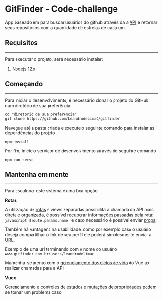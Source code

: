 # GitFinder  - Code-challenge

[logo]: https://github.com/LeandrodeLimaC/gitfinder/raw/master/src/assets/logo.png "GitFinder"

App baseado em  para buscar usuários do github através da a [API](developer.github.com/v3/) e retornar  seus repositórios com a quantidade de estrelas de cada um.

## Requisitos
---
Para executar o projeto, será necessário instalar:

1. [Nodejs 12.x](https://nodejs.org/en/)


## Começando
---
Para iniciar o desenvolvimento, é necessário clonar o projeto do GitHub num diretório de sua preferência:

```shell
cd "diretorio de sua preferencia"
git clone https://github.com/LeandrodeLimaC/gitfinder
```
Navegue até a pasta criada e execute o seguinte comando para instalar as dependências do projeto
```
npm install
```

Por fim, inicie o servidor de desenvolvimento através do seguinte comando
```
npm run serve
```

## Mantenha em mente
---
Para escalonar este sistema é uma boa opção

**Rotas** 

A utilização de [rotas](https://router.vuejs.org/guide/essentials/dynamic-matching.html "Explicação sobre Rotas") e views separadas possibilita a chamada da API mais direta e organizada, é possível recuperar informações passadas pela rota: ```javascript $route.params.name ``` e caso necessário é possível enviar [props](https://router.vuejs.org/guide/essentials/passing-props.html "Enviando props com routes").

Também há vantagens na usabilidade, como por exemplo caso o usuário deseja compartilhar o link de seu perfil ele poderá simplesmente enviar a URL.

Exemplo de uma url terminando com o nome do usuário ```www.gitfinder.com.br/users/leandrodelimac```

Mantenha-se atento com o [gerenciamento dos ciclos de vida](https://br.vuejs.org/v2/guide/instance.html#Diagrama-do-Ciclo-de-Vida) do Vue ao realizar chamadas para a API


**Vuex**

Gerenciamento e controles de estados e mutações de propriedades podem se tornar um problema caso  
